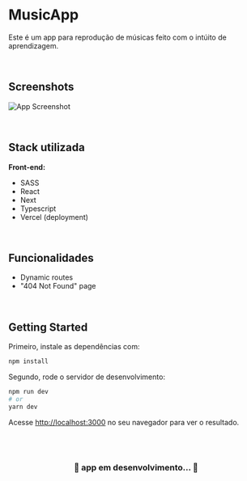 # MusicApp

Este é um app para reprodução de músicas feito com o intúito de aprendizagem.

<br>

## Screenshots

![App Screenshot](https://cdn.discordapp.com/attachments/892816555069538375/1019335582306021446/unknown.png)

<br>

## Stack utilizada

**Front-end:** 
- SASS
- React
- Next
- Typescript
- Vercel (deployment)

<br>

## Funcionalidades

- Dynamic routes
- "404 Not Found" page

<br>

## Getting Started

Primeiro, instale as dependências com:
```bash
npm install
```

Segundo, rode o servidor de desenvolvimento:
```bash
npm run dev
# or
yarn dev
```

Acesse [http://localhost:3000](http://localhost:3000) no seu navegador para ver o resultado.

<br><br>
<h3 align="center"> 🚧 app em desenvolvimento... 🚧 </h3>
